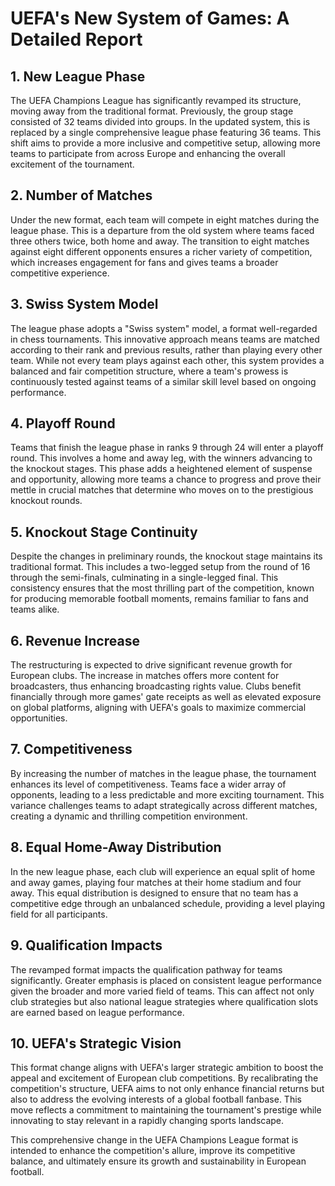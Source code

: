# UEFA's New System of Games: A Detailed Report

## 1. New League Phase

The UEFA Champions League has significantly revamped its structure, moving away from the traditional format. Previously, the group stage consisted of 32 teams divided into groups. In the updated system, this is replaced by a single comprehensive league phase featuring 36 teams. This shift aims to provide a more inclusive and competitive setup, allowing more teams to participate from across Europe and enhancing the overall excitement of the tournament.

## 2. Number of Matches

Under the new format, each team will compete in eight matches during the league phase. This is a departure from the old system where teams faced three others twice, both home and away. The transition to eight matches against eight different opponents ensures a richer variety of competition, which increases engagement for fans and gives teams a broader competitive experience.

## 3. Swiss System Model

The league phase adopts a "Swiss system" model, a format well-regarded in chess tournaments. This innovative approach means teams are matched according to their rank and previous results, rather than playing every other team. While not every team plays against each other, this system provides a balanced and fair competition structure, where a team's prowess is continuously tested against teams of a similar skill level based on ongoing performance.

## 4. Playoff Round

Teams that finish the league phase in ranks 9 through 24 will enter a playoff round. This involves a home and away leg, with the winners advancing to the knockout stages. This phase adds a heightened element of suspense and opportunity, allowing more teams a chance to progress and prove their mettle in crucial matches that determine who moves on to the prestigious knockout rounds.

## 5. Knockout Stage Continuity

Despite the changes in preliminary rounds, the knockout stage maintains its traditional format. This includes a two-legged setup from the round of 16 through the semi-finals, culminating in a single-legged final. This consistency ensures that the most thrilling part of the competition, known for producing memorable football moments, remains familiar to fans and teams alike.

## 6. Revenue Increase

The restructuring is expected to drive significant revenue growth for European clubs. The increase in matches offers more content for broadcasters, thus enhancing broadcasting rights value. Clubs benefit financially through more games' gate receipts as well as elevated exposure on global platforms, aligning with UEFA's goals to maximize commercial opportunities.

## 7. Competitiveness

By increasing the number of matches in the league phase, the tournament enhances its level of competitiveness. Teams face a wider array of opponents, leading to a less predictable and more exciting tournament. This variance challenges teams to adapt strategically across different matches, creating a dynamic and thrilling competition environment.

## 8. Equal Home-Away Distribution

In the new league phase, each club will experience an equal split of home and away games, playing four matches at their home stadium and four away. This equal distribution is designed to ensure that no team has a competitive edge through an unbalanced schedule, providing a level playing field for all participants.

## 9. Qualification Impacts

The revamped format impacts the qualification pathway for teams significantly. Greater emphasis is placed on consistent league performance given the broader and more varied field of teams. This can affect not only club strategies but also national league strategies where qualification slots are earned based on league performance.

## 10. UEFA's Strategic Vision

This format change aligns with UEFA's larger strategic ambition to boost the appeal and excitement of European club competitions. By recalibrating the competition's structure, UEFA aims to not only enhance financial returns but also to address the evolving interests of a global football fanbase. This move reflects a commitment to maintaining the tournament's prestige while innovating to stay relevant in a rapidly changing sports landscape. 

This comprehensive change in the UEFA Champions League format is intended to enhance the competition's allure, improve its competitive balance, and ultimately ensure its growth and sustainability in European football.